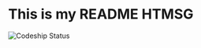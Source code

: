 # This is my README HTMSG
![Codeship Status](https://www.codeship.io/projects/3e8dc330-1fb4-0131-acff-1ea46d169536/status)
